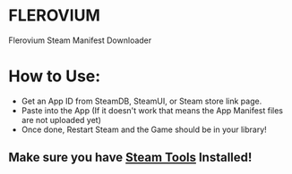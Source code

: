 # FLEROVIUM
Flerovium Steam Manifest Downloader

# How to Use:
- Get an App ID from SteamDB, SteamUI, or Steam store link page.
- Paste into the App (If it doesn't work that means the App Manifest files are not uploaded yet)
- Once done, Restart Steam and the Game should be in your library!

## Make sure you have [Steam Tools](https://krakenfiles.com/view/2Zwc4iptrq/file.html)  Installed!
